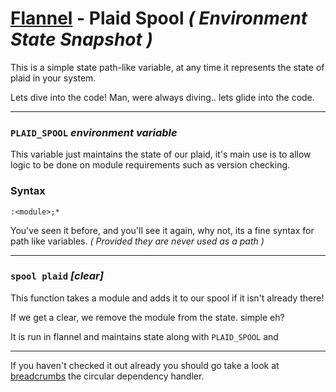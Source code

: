 # [Flannel][readme-md] - Plaid Spool *( Environment State Snapshot )*

This is a simple state path-like variable, at any time it represents the state of plaid in  your system.

Lets dive into the code! Man, were always diving.. lets glide into the code.

---

### `PLAID_SPOOL` *environment variable*

This variable just maintains the state of our plaid, it's main use is to allow logic to be done on module requirements such as version checking.

### Syntax

`:<module>;*`

You've seen it before, and you'll see it again, why not, its a fine syntax for path like variables. *( Provided they are never used as a path )*

---

### `spool plaid` *<module> [clear]*

This function takes a module and adds it to our spool if it isn't already there!

If we get a clear, we remove the module from the state. simple eh?

It is run in flannel and maintains state along with `PLAID_SPOOL` and

---

If you haven't checked it out already you should go take a look at [breadcrumbs][breadcrumb-md] the circular dependency handler.

[breadcrumb-md]: BREAD_CRUMBS.md "Breadcrum Markdown Page"
[readme-md]: ../README.md "Flannel Readme"